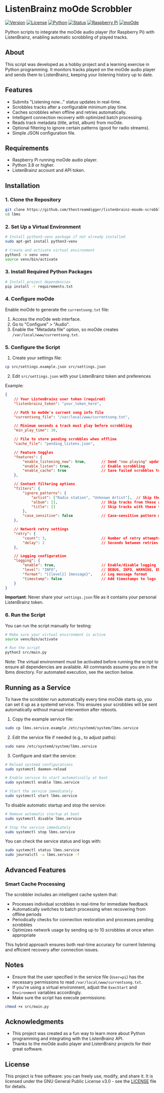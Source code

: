 # ListenBrainz moOde Scrobbler
[![Version](https://img.shields.io/badge/version-1.0.2-blue.svg)](https://github.com/thestreamdigger/listenbrainz-moode-scrobbler)
[![License](https://img.shields.io/badge/license-GPL%20v3-green.svg)](LICENSE)
[![Python](https://img.shields.io/badge/python-3.8%2B-blue.svg)](https://www.python.org/)
[![Status](https://img.shields.io/badge/status-stable-brightgreen.svg)]()
[![Raspberry Pi](https://img.shields.io/badge/platform-Raspberry%20Pi-C51A4A.svg)](https://www.raspberrypi.org/)
[![moOde](https://img.shields.io/badge/works%20with-moOde%20audio-orange.svg)](https://moodeaudio.org/)

Python scripts to integrate the moOde audio player (for Raspberry Pi) with ListenBrainz, enabling automatic scrobbling of played tracks.

## About

This script was developed as a hobby project and a learning exercise in Python programming. It monitors tracks played on the moOde audio player and sends them to ListenBrainz, keeping your listening history up to date.

## Features

- Submits "Listening now..." status updates in real-time.
- Scrobbles tracks after a configurable minimum play time.
- Caches scrobbles when offline and retries automatically.
- Intelligent connection recovery with optimized batch processing.
- Reads track metadata (title, artist, album) from moOde.
- Optional filtering to ignore certain patterns (good for radio streams).
- Simple JSON configuration file.

## Requirements

- Raspberry Pi running moOde audio player.
- Python 3.8 or higher.
- ListenBrainz account and API token.

## Installation

### 1. Clone the Repository

```bash
git clone https://github.com/thestreamdigger/listenbrainz-moode-scrobbler.git lbms
cd lbms
```

### 2. Set Up a Virtual Environment

```bash
# Install python3-venv package if not already installed
sudo apt-get install python3-venv

# Create and activate virtual environment
python3 -m venv venv
source venv/bin/activate
```

### 3. Install Required Python Packages

```bash
# Install project dependencies
pip install -r requirements.txt
```

### 4. Configure moOde

Enable moOde to generate the `currentsong.txt` file:

1. Access the moOde web interface.
2. Go to "Configure" > "Audio".
3. Enable the "Metadata file" option, so moOde creates `/var/local/www/currentsong.txt`.

### 5. Configure the Script

1. Create your settings file:
```bash
cp src/settings.example.json src/settings.json
```

2. Edit `src/settings.json` with your ListenBrainz token and preferences

Example:

```json
{
    // Your ListenBrainz user token (required)
    "listenbrainz_token": "your_token_here",

    // Path to moOde's current song info file
    "currentsong_file": "/var/local/www/currentsong.txt",

    // Minimum seconds a track must play before scrobbling
    "min_play_time": 30,

    // File to store pending scrobbles when offline
    "cache_file": "pending_listens.json",

    // Feature toggles
    "features": {
        "enable_listening_now": true,       // Send "now playing" updates
        "enable_listen": true,              // Enable scrobbling
        "enable_cache": true                // Save failed scrobbles to retry later
    },

    // Content filtering options
    "filters": {
        "ignore_patterns": {
            "artist": ["Radio station", "Unknown Artist"],  // Skip these artists
            "album": [],                    // Skip tracks from these albums
            "title": []                     // Skip tracks with these titles
        },
        "case_sensitive": false             // Case-sensitive pattern matching
    },

    // Network retry settings
    "retry": {
        "count": 3,                         // Number of retry attempts
        "delay": 2                          // Seconds between retries
    },

    // Logging configuration
    "logging": {
        "enable": true,                     // Enable/disable logging
        "level": "INFO",                    // DEBUG, INFO, WARNING, ERROR, CRITICAL
        "format": "[{level}] {message}",    // Log message format
        "timestamp": false                  // Add timestamps to logs
    }
}
```

**Important**: Never share your `settings.json` file as it contains your personal ListenBrainz token.

### 6. Run the Script

You can run the script manually for testing:

```bash
# Make sure your virtual environment is active
source venv/bin/activate

# Run the script
python3 src/main.py
```

Note: The virtual environment must be activated before running the script to ensure all dependencies are available. All commands assume you are in the lbms directory. For automated execution, see the section below.

## Running as a Service

To have the scrobbler run automatically every time moOde starts up, you can set it up as a systemd service. This ensures your scrobbles will be sent automatically without manual intervention after reboots.

1. Copy the example service file:
```bash
sudo cp lbms.service.example /etc/systemd/system/lbms.service
```

2. Edit the service file if needed (e.g., to adjust paths):
```bash
sudo nano /etc/systemd/system/lbms.service
```

3. Configure and start the service:
```bash
# Reload systemd configurations
sudo systemctl daemon-reload

# Enable service to start automatically at boot
sudo systemctl enable lbms.service

# Start the service immediately
sudo systemctl start lbms.service
```

To disable automatic startup and stop the service:
```bash
# Remove automatic startup at boot
sudo systemctl disable lbms.service

# Stop the service immediately
sudo systemctl stop lbms.service
```

You can check the service status and logs with:
```bash
sudo systemctl status lbms.service
sudo journalctl -u lbms.service -f
```

## Advanced Features

### Smart Cache Processing

The scrobbler includes an intelligent cache system that:

- Processes individual scrobbles in real-time for immediate feedback
- Automatically switches to batch processing when recovering from offline periods
- Periodically checks for connection restoration and processes pending scrobbles
- Optimizes network usage by sending up to 10 scrobbles at once when appropriate

This hybrid approach ensures both real-time accuracy for current listening and efficient recovery after connection issues.

## Notes

- Ensure that the user specified in the service file (`User=pi`) has the necessary permissions to read `/var/local/www/currentsong.txt`.
- If you're using a virtual environment, adjust the `ExecStart` and `Environment` variables accordingly.
- Make sure the script has execute permissions:

```bash
chmod +x src/main.py
```

## Acknowledgments

- This project was created as a fun way to learn more about Python programming and integrating with the ListenBrainz API.
- Thanks to the moOde audio player and ListenBrainz projects for their great software.

## License

This project is free software: you can freely use, modify, and share it. It is licensed under the GNU General Public License v3.0 - see the [LICENSE](LICENSE) file for details.
